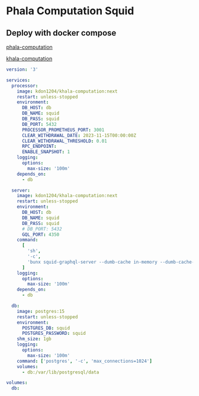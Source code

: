 # Phala Computation Squid

## Deploy with docker compose

[phala-computation](https://hub.docker.com/repository/docker/kdon1204/phala-computation/general)

[khala-computation](https://hub.docker.com/repository/docker/kdon1204/khala-computation/general)

```yml
version: '3'

services:
  processor:
    image: kdon1204/khala-computation:next
    restart: unless-stopped
    environment:
      DB_HOST: db
      DB_NAME: squid
      DB_PASS: squid
      DB_PORT: 5432
      PROCESSOR_PROMETHEUS_PORT: 3001
      CLEAR_WITHDRAWAL_DATE: 2023-11-15T00:00:00Z
      CLEAR_WITHDRAWAL_THRESHOLD: 0.01
      RPC_ENDPOINT:
      ENABLE_SNAPSHOT: 1
    logging:
      options:
        max-size: '100m'
    depends_on:
      - db

  server:
    image: kdon1204/khala-computation:next
    restart: unless-stopped
    environment:
      DB_HOST: db
      DB_NAME: squid
      DB_PASS: squid
      # DB_PORT: 5432
      GQL_PORT: 4350
    command:
      [
        'sh',
        '-c',
        'bunx squid-graphql-server --dumb-cache in-memory --dumb-cache-ttl 1000 --dumb-cache-size 100 --dumb-cache-max-age 1000',
      ]
    logging:
      options:
        max-size: '100m'
    depends_on:
      - db

  db:
    image: postgres:15
    restart: unless-stopped
    environment:
      POSTGRES_DB: squid
      POSTGRES_PASSWORD: squid
    shm_size: 1gb
    logging:
      options:
        max-size: '100m'
    command: ['postgres', '-c', 'max_connections=1024']
    volumes:
      - db:/var/lib/postgresql/data

volumes:
  db:
```
